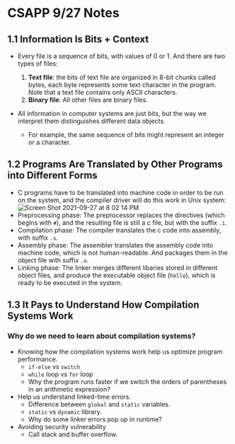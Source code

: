 # CSAPP 9/27 Notes
## 1.1 Information Is Bits + Context
* Every file is a sequence of bits, with values of 0 or 1. And there are two types of files:
    1. **Text file**: the bits of text file are organized in 8-bit chunks called bytes, each byte represents some text character in the program. Note that a text file contains only ASCII characters.
    2. **Binary file**: All other files are binary files.

* All information in computer systems are just bits, but the way we interpret them distinguishes different data objects.
    * For example, the same sequence of bits might represent an integer or a character.
## 1.2 Programs Are Translated by Other Programs into Different Forms
* C programs have to be translated into machine code in order to be run on the system, and the compiler driver will do this work in Unix system:
  ![Screen Shot 2021-09-27 at 8 02 14 PM](https://user-images.githubusercontent.com/26990923/135015872-bb18a8c7-1f75-417b-aeee-e91013337e93.png)
* Preprocessing phase: The preprocessor replaces the directives (which begins with `#`), and the resulting file is still a c file, but with the suffix `.i`.
* Compilation phase: The compiler translates the c code into assembly, with suffix `.s`.
* Assembly phase: The assembler translates the assembly code into machine code, which is not human-readable. And packages them in the object file with suffix `.o`.
* Linking phase: The linker merges different libaries stored in different object files, and produce the executable object file (`hello`), which is ready to be executed in the system.

## 1.3 It Pays to Understand How Compilation Systems Work
### Why do we need to learn about compilation systems?
* Knowing how the compilation systems work help us optimize program performance.
  * `if-else` vs `switch`
  * `while` loop vs `for` loop
  * Why the program runs faster if we switch the orders of parentheses in an arithmetic expression?
* Help us understand linked-time errors.
  * Difference between `global` and `static` variables.
  * `static` vs `dynamic` library.
  * Why do some linker errors pop up in runtime?
* Avoiding security vulnerability
  * Call stack and buffer overflow.
